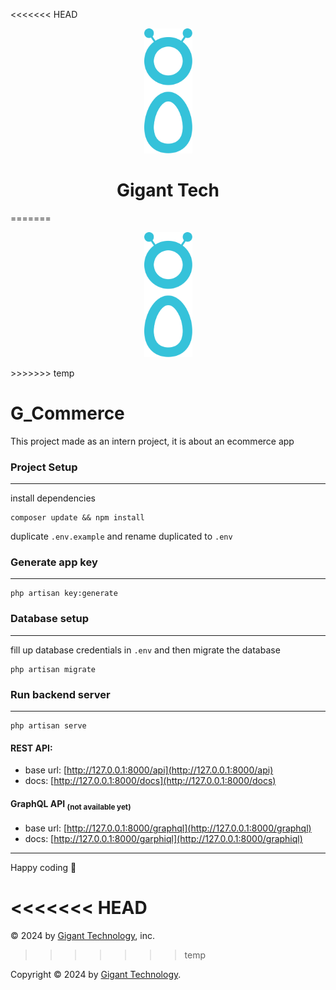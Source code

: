 <<<<<<< HEAD
<p align="center">
<a href="https://www.gigant.tech" target="_blank"><img src="./public/Img/GigantLogo.png" height="200" alt="Gigants Logo"></a>
<h1 align="center">Gigant Tech</h1>
=======
<p align="center"><a href="https://gigant.tech" target="_blank"><img src="./public/Img/GigantLogo.png" height="200" alt="Laravel Logo"></a></p>
>>>>>>> temp




# G_Commerce

This project made as an intern project, it is about an ecommerce app

### Project Setup

---
install dependencies

```shell
composer update && npm install
```

duplicate `.env.example` and rename duplicated to `.env`

### Generate app key

---

```shell
php artisan key:generate
```

### Database setup

---
fill up database credentials in `.env` and then migrate the database

```shell
php artisan migrate
```

### Run backend server

---

```shell
php artisan serve 
```

#### REST API:

- base url: [http://127.0.0.1:8000/api](http://127.0.0.1:8000/api)
- docs: [http://127.0.0.1:8000/docs](http://127.0.0.1:8000/docs)

#### GraphQL API <sub>(not available yet)</sub>

- base url: [http://127.0.0.1:8000/graphql](http://127.0.0.1:8000/graphql)
- docs: [http://127.0.0.1:8000/garphiql](http://127.0.0.1:8000/graphiql)

---

Happy coding 🥰

<<<<<<< HEAD
=======
&copy; 2024 by [Gigant Technology](https://www.gigant.tech/), inc.
>>>>>>> temp

Copyright © 2024 by [Gigant Technology](https://www.gigant.tech).
